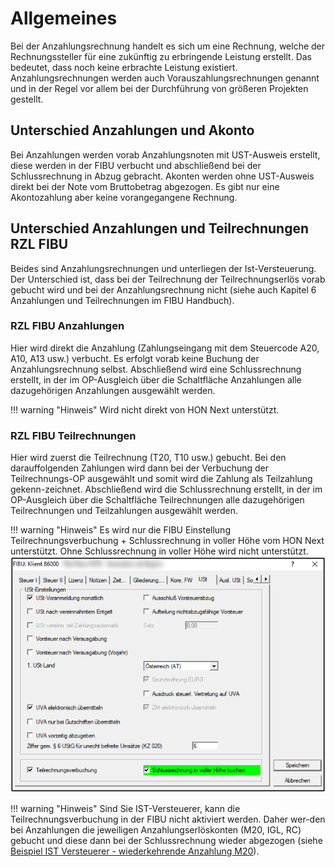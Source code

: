 # Allgemeines

Bei der Anzahlungsrechnung handelt es sich um eine Rechnung, welche der Rechnungssteller für eine zukünftig zu erbringende Leistung erstellt. Das bedeutet, dass noch keine erbrachte Leistung existiert. Anzahlungsrechnungen werden auch Vorauszahlungsrechnungen genannt und in der Regel vor allem bei der Durchführung von größeren Projekten gestellt.

## Unterschied Anzahlungen und Akonto
Bei Anzahlungen werden vorab Anzahlungsnoten mit UST-Ausweis erstellt, diese werden in der FIBU verbucht und abschließend bei der Schlussrechnung in Abzug gebracht.
Akonten werden ohne UST-Ausweis direkt bei der Note vom Bruttobetrag abgezogen. Es gibt nur eine Akontozahlung aber keine vorangegangene Rechnung.

##  Unterschied Anzahlungen und Teilrechnungen RZL FIBU
Beides sind Anzahlungsrechnungen und unterliegen der Ist-Versteuerung. Der Unterschied ist, dass bei der Teilrechnung der Teilrechnungserlös vorab gebucht wird und bei der Anzahlungsrechnung nicht (siehe auch Kapitel 6 Anzahlungen und Teilrechnungen im FIBU Handbuch).

### RZL FIBU Anzahlungen
Hier wird direkt die Anzahlung (Zahlungseingang mit dem Steuercode A20, A10, A13 usw.) verbucht. Es erfolgt vorab keine Buchung der Anzahlungsrechnung selbst.
Abschließend wird eine Schlussrechnung erstellt, in der im OP-Ausgleich über die Schaltfläche Anzahlungen alle dazugehörigen Anzahlungen ausgewählt werden.

!!! warning "Hinweis"
    Wird nicht direkt von HON Next unterstützt.

### RZL FIBU Teilrechnungen
Hier wird zuerst die Teilrechnung (T20, T10 usw.) gebucht. Bei den darauffolgenden Zahlungen wird dann bei der Verbuchung der Teilrechnungs-OP ausgewählt und somit wird die Zahlung als Teilzahlung gekenn-zeichnet.
Abschließend wird die Schlussrechnung erstellt, in der im OP-Ausgleich über die Schaltfläche Teilrechnungen alle dazugehörigen Teilrechnungen und Teilzahlungen ausgewählt werden.

!!! warning "Hinweis"
    Es wird nur die FIBU Einstellung Teilrechnungsverbuchung + Schlussrechnung in voller Höhe vom HON Next unterstützt. Ohne Schlussrechnung in voller Höhe wird nicht unterstützt.
    ![](<img/image1.png>)

!!! warning "Hinweis"
    Sind Sie IST-Versteuerer, kann die Teilrechnungsverbuchung in der FIBU nicht aktiviert werden. Daher wer-den bei Anzahlungen die jeweiligen Anzahlungserlöskonten (M20, IGL, RC) gebucht und diese dann bei der Schlussrechnung wieder abgezogen (siehe [Beispiel IST Versteuerer - wiederkehrende Anzahlung M20](../Anzahlungsrechnungen/Beispiel%20Ist-Versteuerer.md)).